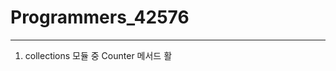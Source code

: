 # Programmers_42576
-------------------------------------------------
1. collections 모듈 중 Counter 메서드 활
